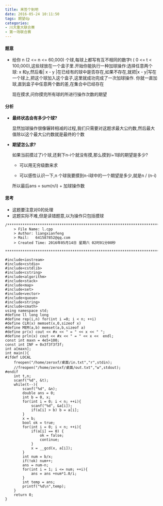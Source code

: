 ```yaml
---
title: 来签个到吧
date: 2016-05-24 10:11:50
tags: 期望dp
categories:
- 川大重大联合赛
- 第一场联合赛
---
```




#### 题意

-	给你 n (2 <= n <= 60,000) 个球,每球上都写有互不相同的数字t ( 0 <= t < 100,000),这些球放在一个盒子里.开始你能执行一种加球操作:选择任意两个球: x 和y,然后看| x - y |在已经有的球中是否存在,如果不存在,就把|x - y|写在一个球上,把这个球加入这个盒子,这里就成功完成了一次加球操作. 
你就一直加球,直到盒子中任意两个数的差,在集合中已经存在

	现在摸求,问你摸完所有球的所进行操作次数的期望
<!-- more -->	
	
#### 分析

-	**最终状态会有多少个球?**
		
	显然加球操作很像辗转相减的过程,我们只需要对这题求最大公约数,然后最大值除以这个最大公约数就是最终的个数
	
-	**期望怎么求?**
	
	如果当前摸过了i个球,还剩下n-i个就没有摸,那么摸到i+1球的期望是多少?
	
	-	可以用无穷级数来求
	
	-	可以感性认识一下,n 个球我要摸到n-i球中的一个期望是多少,就是n / (n-i)
	
	所以最后ans = sum(n/i) + 加球操作数

#### 思考

-	这题要注意对0的处理
-	这题实际不难,但是读错题意,以为操作只包括摸球


```
/*************************************************************************
	> File Name: l.cpp
	> Author: liangxianfeng
	> Mail:   641587852@qq.com
	> Created Time: 2016年05月14日 星期六 02时01分00秒
 ************************************************************************/

#include<iostream>
#include<cstdio>
#include<cstdlib>
#include<cstring>
#include<algorithm>
#include<stack>
#include<map>
#include<set>
#include<vector>
#include<queue>
#include<string>
#include<cmath>
using namespace std;
#define ll long long
#define rep(i,n) for(int i =0; i < n; ++i)
#define CLR(x) memset(x,0,sizeof x)
#define MEM(a,b) memset(a,b,sizeof a)
#define pr(x) cout << #x << " = " << x << " ";
#define prln(x) cout << #x << " = " << x <<  endl; 
const int maxn = 4e5+100;
const int INF = 0x3f3f3f3f;
int a[maxn];
int main(){
#ifdef LOCAL
	freopen("/home/zeroxf/桌面/in.txt","r",stdin);
	//freopen("/home/zeroxf/桌面/out.txt","w",stdout);
#endif
    int t,n;
    scanf("%d", &t);
    while(t--){
        scanf("%d", &n);
        double ans = 0;
        int b = 0, x;
        for(int i = 0; i < n; ++i){
            scanf("%d", &a[i]);
            if(a[i] > b) b = a[i];
        }
        x = b;
        bool ok = true;
        for(int i = 0; i < n; ++i){
            if(a[i] == 0) {
                ok = false;
                continue;
            }
            x = __gcd(x, a[i]);
        }
        int num = b/x;
        if(!ok) num++;
        ans = num-n;
        for(int i = 1; i <= num; ++i){
            ans = ans +num*1.0/i;
        }
        int temp = ans;
        printf("%d\n",temp);
    }
	return 0;
}
```